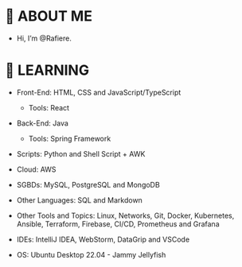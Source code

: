 # 👋 ABOUT ME

-  Hi, I’m @Rafiere.

# 👀 LEARNING

  - Front-End: HTML, CSS and JavaScript/TypeScript
    - Tools: React

  - Back-End: Java
    - Tools: Spring Framework

  - Scripts: Python and Shell Script + AWK

  - Cloud: AWS

  - SGBDs: MySQL, PostgreSQL and MongoDB

  - Other Languages: SQL and Markdown

  - Other Tools and Topics: Linux, Networks, Git, Docker, Kubernetes, Ansible, Terraform, Firebase, CI/CD, Prometheus and Grafana

  - IDEs: IntelliJ IDEA, WebStorm, DataGrip and VSCode

  - OS: Ubuntu Desktop 22.04 - Jammy Jellyfish
